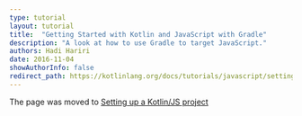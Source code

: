 ```yaml
---
type: tutorial
layout: tutorial
title:  "Getting Started with Kotlin and JavaScript with Gradle"
description: "A look at how to use Gradle to target JavaScript."
authors: Hadi Hariri 
date: 2016-11-04
showAuthorInfo: false
redirect_path: https://kotlinlang.org/docs/tutorials/javascript/setting-up.html
---
```



The page was moved to [Setting up a Kotlin/JS project](../setting-up.html)
